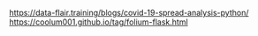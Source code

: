 https://data-flair.training/blogs/covid-19-spread-analysis-python/
https://coolum001.github.io/tag/folium-flask.html

